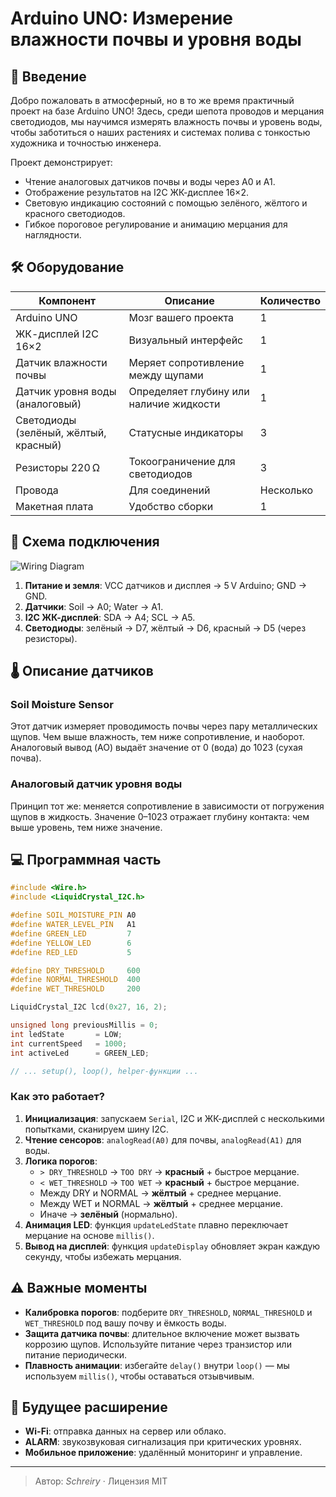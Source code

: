 # Arduino UNO: Измерение влажности почвы и уровня воды

## 🌱 Введение
Добро пожаловать в атмосферный, но в то же время практичный проект на базе Arduino UNO! Здесь, среди шепота проводов и мерцания светодиодов, мы научимся измерять влажность почвы и уровень воды, чтобы заботиться о наших растениях и системах полива с тонкостью художника и точностью инженера.

Проект демонстрирует:

- Чтение аналоговых датчиков почвы и воды через A0 и A1.
- Отображение результатов на I2C ЖК-дисплее 16×2.
- Световую индикацию состояний с помощью зелёного, жёлтого и красного светодиодов.
- Гибкое пороговое регулирование и анимацию мерцания для наглядности.

## 🛠 Оборудование

| Компонент                      | Описание                                 | Количество |
|--------------------------------|------------------------------------------|------------|
| Arduino UNO                    | Мозг вашего проекта                      | 1          |
| ЖК-дисплей I2C 16×2            | Визуальный интерфейс                     | 1          |
| Датчик влажности почвы         | Меряет сопротивление между щупами        | 1          |
| Датчик уровня воды (аналоговый)| Определяет глубину или наличие жидкости   | 1          |
| Светодиоды (зелёный, жёлтый, красный) | Статусные индикаторы            | 3          |
| Резисторы 220 Ω                | Токоограничение для светодиодов          | 3          |
| Провода                         | Для соединений                          | Несколько  |
| Макетная плата                  | Удобство сборки                          | 1          |

## 🔌 Схема подключения

![Wiring Diagram](circuit.png)

1. **Питание и земля**: VCC датчиков и дисплея → 5 V Arduino; GND → GND.
2. **Датчики**: Soil → A0; Water → A1.
3. **I2C ЖК-дисплей**: SDA → A4; SCL → A5.
4. **Светодиоды**: зелёный → D7, жёлтый → D6, красный → D5 (через резисторы).

## 🌡 Описание датчиков

### Soil Moisture Sensor
Этот датчик измеряет проводимость почвы через пару металлических щупов. Чем выше влажность, тем ниже сопротивление, и наоборот. Аналоговый вывод (AO) выдаёт значение от 0 (вода) до 1023 (сухая почва).

### Аналоговый датчик уровня воды
Принцип тот же: меняется сопротивление в зависимости от погружения щупов в жидкость. Значение 0–1023 отражает глубину контакта: чем выше уровень, тем ниже значение.

## 💻 Программная часть

```cpp
#include <Wire.h>
#include <LiquidCrystal_I2C.h>

#define SOIL_MOISTURE_PIN A0
#define WATER_LEVEL_PIN   A1
#define GREEN_LED         7
#define YELLOW_LED        6
#define RED_LED           5

#define DRY_THRESHOLD     600
#define NORMAL_THRESHOLD  400
#define WET_THRESHOLD     200

LiquidCrystal_I2C lcd(0x27, 16, 2);

unsigned long previousMillis = 0;
int ledState       = LOW;
int currentSpeed   = 1000;
int activeLed      = GREEN_LED;

// ... setup(), loop(), helper-функции ...
```

### Как это работает?

1. **Инициализация**: запускаем `Serial`, I2C и ЖК-дисплей с несколькими попытками, сканируем шину I2C.
2. **Чтение сенсоров**: `analogRead(A0)` для почвы, `analogRead(A1)` для воды.
3. **Логика порогов**:
   - `> DRY_THRESHOLD` → `TOO DRY` → **красный** + быстрое мерцание.
   - `< WET_THRESHOLD` → `TOO WET` → **красный** + быстрое мерцание.
   - Между DRY и NORMAL → **жёлтый** + среднее мерцание.
   - Между WET и NORMAL → **жёлтый** + среднее мерцание.
   - Иначе → **зелёный** (нормально).
4. **Анимация LED**: функция `updateLedState` плавно переключает мерцание на основе `millis()`.
5. **Вывод на дисплей**: функция `updateDisplay` обновляет экран каждую секунду, чтобы избежать мерцания.

## ⚠ Важные моменты

- **Калибровка порогов**: подберите `DRY_THRESHOLD`, `NORMAL_THRESHOLD` и `WET_THRESHOLD` под вашу почву и ёмкость воды.
- **Защита датчика почвы**: длительное включение может вызвать коррозию щупов. Используйте питание через транзистор или питание периодически.
- **Плавность анимации**: избегайте `delay()` внутри `loop()` — мы используем `millis()`, чтобы оставаться отзывчивым.

## 🎯 Будущее расширение

- **Wi-Fi**: отправка данных на сервер или облако.
- **ALARM**: звукозвуковая сигнализация при критических уровнях.
- **Мобильное приложение**: удалённый мониторинг и управление.

---

> Автор: *Schreiry* · Лицензия MIT

